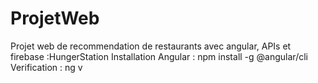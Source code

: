 # ProjetWeb
Projet web de recommendation de restaurants avec angular, APIs et firebase :HungerStation
Installation Angular : npm install -g @angular/cli
Verification : ng v
